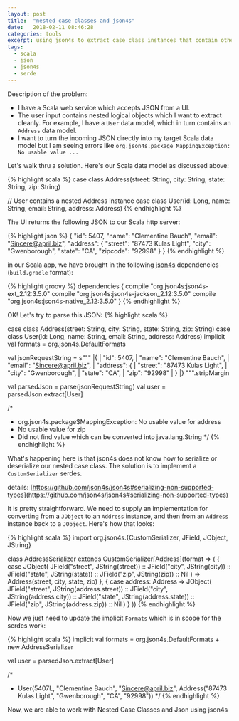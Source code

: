 ```yaml
---
layout: post
title:  "nested case classes and json4s"
date:   2018-02-11 08:46:28
categories: tools
excerpt: using json4s to extract case class instances that contain other case class instances in Scala
tags:
  - scala
  - json
  - json4s
  - serde
---
```


Description of the problem:
 - I have a Scala web service which accepts JSON from a UI.
 - The user input contains nested logical objects which I want to extract cleanly.  For example, I have a `User` data model, which in turn contains an `Address` data model.
 - I want to turn the incoming JSON directly into my target Scala data model but I am seeing errors like `org.json4s.package MappingException: No usable value ...`

Let's walk thru a solution.  Here's our Scala data model as discussed above:

{% highlight scala %}
case class Address(street: String, city: String, state: String, zip: String)

// User contains a nested Address instance
case class User(id: Long, name: String, email: String, address: Address)
{% endhighlight %}

The UI returns the following JSON to our Scala http server:

{% highlight json %}
{
  "id": 5407,
  "name": "Clementine Bauch",
  "email": "Sincere@april.biz",
  "address": {
    "street": "87473 Kulas Light",
    "city": "Gwenborough",
    "state": "CA",
    "zipcode": "92998"
  }
}
{% endhighlight %}

in our Scala app, we have brought in the following [json4s](https://github.com/json4s/json4s) dependencies (`build.gradle` format):

{% highlight groovy %}
dependencies {
  compile "org.json4s:json4s-ext_2.12:3.5.0"
  compile "org.json4s:json4s-jackson_2.12:3.5.0"
  compile "org.json4s:json4s-native_2.12:3.5.0"
}
{% endhighlight %}


OK!  Let's try to parse this JSON:
{% highlight scala %}

case class Address(street: String, city: String, state: String, zip: String)
case class User(id: Long, name: String, email: String, address: Address)
implicit val formats = org.json4s.DefaultFormats

val jsonRequestString = s"""
     |{
     |  "id": 5407,
     |  "name": "Clementine Bauch",
     |  "email": "Sincere@april.biz",
     |  "address": {
     |    "street": "87473 Kulas Light",
     |    "city": "Gwenborough",
     |    "state": "CA",
     |    "zip": "92998"
     |  }
     |}
   """.stripMargin

val parsedJson = parse(jsonRequestString)
val user = parsedJson.extract[User]

/*
* org.json4s.package$MappingException: No usable value for address
* No usable value for zip
* Did not find value which can be converted into java.lang.String
*/
{% endhighlight %}


What's happening here is that json4s does not know how to serialize or deserialize our nested case class.  The solution is to implement a `CustomSerializer` serdes.

details: [https://github.com/json4s/json4s#serializing-non-supported-types](https://github.com/json4s/json4s#serializing-non-supported-types)

It is pretty straightforward.  We need to supply an implementation for converting from a `JObject` to an `Address` instance, and then from an `Address` instance back to a `JObject`.  Here's how that looks:

{% highlight scala %}
import org.json4s.{CustomSerializer, JField, JObject, JString}

class AddressSerializer extends CustomSerializer[Address](format => (
  {
    case JObject(
      JField("street", JString(street))
      :: JField("city", JString(city))
      :: JField("state", JString(state))
      :: JField("zip", JString(zip))
      :: Nil
    ) => Address(street, city, state, zip)
  },
  {
    case address: Address =>
      JObject(
        JField("street", JString(address.street))
        :: JField("city", JString(address.city))
        :: JField("state", JString(address.state))
        :: JField("zip", JString(address.zip))
        :: Nil
      )
  }
))
{% endhighlight %}


Now we just need to update the implicit `Formats` which is in scope for the serdes work:

{% highlight scala %}
implicit val formats = org.json4s.DefaultFormats + new AddressSerializer

val user = parsedJson.extract[User]

/*
* User(5407L, "Clementine Bauch", "Sincere@april.biz", Address("87473 Kulas Light", "Gwenborough", "CA", "92998"))
*/
{% endhighlight %}

Now, we are able to work with Nested Case Classes and Json using json4s
